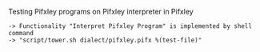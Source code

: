 Testing Pifxley programs on Pifxley interpreter in Pifxley

    -> Functionality "Interpret Pifxley Program" is implemented by shell command
    -> "script/tower.sh dialect/pifxley.pifx %(test-file)"
